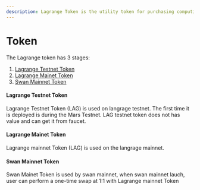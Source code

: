 ```yaml
---
description: Lagrange Token is the utility token for purchasing computing resources.
---
```


# Token

The Lagrange token has 3 stages:

1. [Lagrange Testnet Token](token.md#lagrange-testnet-token)
2. [Lagrange Mainet Token](token.md#lagrange-mainet-token)
3. [Swan Mainnet Token](token.md#swan-mainet-token)

#### Lagrange Testnet Token

Lagrange Testnet Token (LAG) is used on langrage testnet. The first time it is deployed is during the Mars Testnet. LAG testnet token does not has value and can get it from faucet.

#### Lagrange Mainet Token

Lagrange mainnet Token (LAG) is used on the langrage mainnet.

#### Swan Mainnet Token

Swan Mainet Token is used by swan mainnet, when swan mainnet lauch, user can perform a one-time swap at 1:1 with Lagrange mainnet Token

